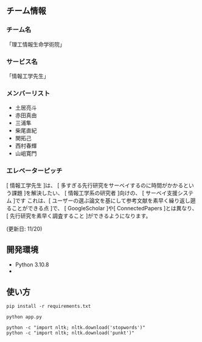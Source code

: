 ## チーム情報
### チーム名
「理工情報生命学術院」  
### サービス名
「情報工学先生」

### メンバーリスト  
- 土居亮斗  
- 赤田真由  
- 三浦隼
- 柴尾直紀  
- 関拓己  
- 西村春輝
- 山岨寛門  

### エレベーターピッチ
[ 情報工学先生 ]は、
[ 多すぎる先行研究をサーベイするのに時間がかかるという課題 ]を解決したい、
[ 情報工学系の研究者 ]向けの、
[ サーベイ支援システム ]です
これは、[ ユーザーの選ぶ論文を基にして参考文献を素早く繰り返し遡ることができる点 ]で、
[ GoogleScholar ]や[ ConnectedPapers ]とは異なり、
[ 先行研究を素早く調査すること ]ができるようになります。

(更新日: 11/20)

## 開発環境
- Python 3.10.8
-  

## 使い方
```
pip install -r requirements.txt
```
```
python app.py
```

```
python -c "import nltk; nltk.download('stopwords')"
python -c "import nltk; nltk.download('punkt')"
```
